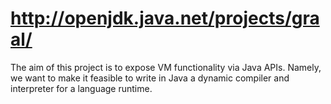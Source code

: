 # http://openjdk.java.net/projects/graal/ #


The aim of this project is to expose VM functionality via Java APIs. Namely, we want to make it feasible to write in Java a dynamic compiler and interpreter for a language runtime.